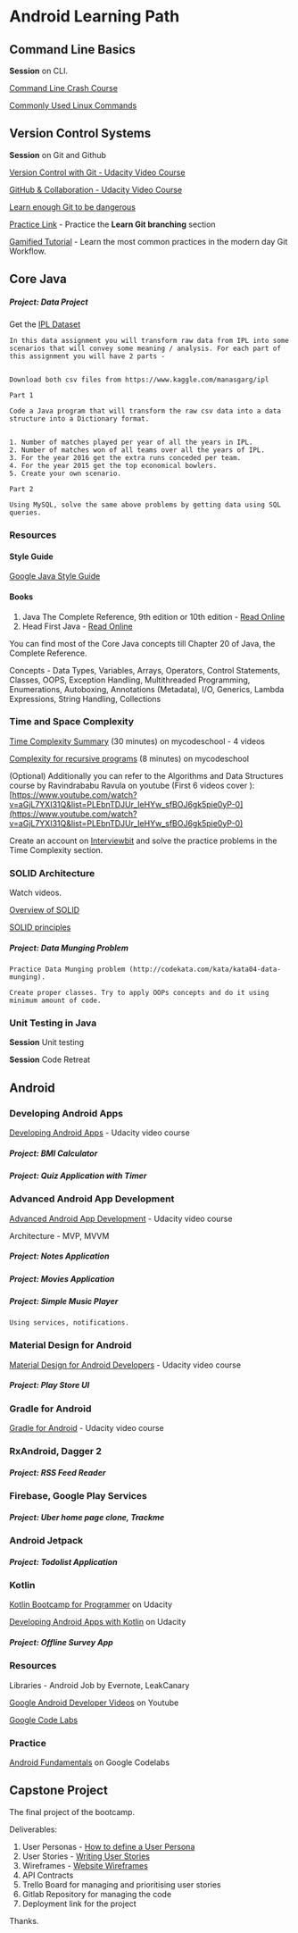# Android Learning Path

## Command Line Basics

**Session** on CLI.

[Command Line Crash Course](https://learnpythonthehardway.org/book/appendixa.html)

[Commonly Used Linux Commands](https://www.thegeekstuff.com/2010/11/50-linux-commands/)

## Version Control Systems

**Session** on Git and Github

[Version Control with Git - Udacity Video Course](https://in.udacity.com/course/version-control-with-git--ud123)

[GitHub & Collaboration - Udacity Video Course](https://classroom.udacity.com/courses/ud456)

[Learn enough Git to be dangerous](https://www.learnenough.com/git-tutorial)

[Practice Link](https://learngitbranching.js.org/) - Practice the **Learn Git branching** section

[Gamified Tutorial](https://www.katacoda.com/courses/git) - Learn the most common practices in the modern day Git Workflow.

## Core Java

##### Project: Data Project

Get the [IPL Dataset](https://www.kaggle.com/manasgarg/ipl)

	In this data assignment you will transform raw data from IPL into some scenarios that will convey some meaning / analysis. For each part of this assignment you will have 2 parts -


	Download both csv files from https://www.kaggle.com/manasgarg/ipl

	Part 1

	Code a Java program that will transform the raw csv data into a data structure into a Dictionary format.


	1. Number of matches played per year of all the years in IPL.
	2. Number of matches won of all teams over all the years of IPL.
	3. For the year 2016 get the extra runs conceded per team.
	4. For the year 2015 get the top economical bowlers.
	5. Create your own scenario.

	Part 2

	Using MySQL, solve the same above problems by getting data using SQL queries.

### Resources

#### Style Guide

[Google Java Style Guide](https://google.github.io/styleguide/javaguide.html)

#### Books

1. Java The Complete Reference, 9th edition or 10th edition - [Read Online](https://www.oreilly.com/library/view/java-the-complete/9780071808552/)
2. Head First Java - [Read Online](http://shop.oreilly.com/product/9780596009205.do)

You can find most of the Core Java concepts till Chapter 20 of Java, the Complete Reference.

Concepts - Data Types, Variables, Arrays, Operators, Control Statements, Classes, OOPS, Exception Handling, Multithreaded Programming, Enumerations, Autoboxing,  Annotations (Metadata), I/O, Generics, Lambda Expressions, String Handling, Collections


### Time and Space Complexity

[Time Complexity Summary](https://www.youtube.com/playlist?list=PL2_aWCzGMAwI9HK8YPVBjElbLbI3ufctn) (30 minutes) on mycodeschool - 4 videos

[Complexity for recursive programs](https://www.youtube.com/watch?v=ncpTxqK35PI) (8 minutes) on mycodeschool

(Optional) Additionally you can refer to the Algorithms and Data Structures course by Ravindrababu Ravula on youtube (First 6 videos cover ): [https://www.youtube.com/watch?v=aGjL7YXI31Q&list=PLEbnTDJUr_IeHYw_sfBOJ6gk5pie0yP-0](https://www.youtube.com/watch?v=aGjL7YXI31Q&list=PLEbnTDJUr_IeHYw_sfBOJ6gk5pie0yP-0)

Create an account on [Interviewbit](https://www.interviewbit.com) and solve the practice problems in the Time Complexity section.

### SOLID Architecture

Watch videos.

[Overview of SOLID](https://www.youtube.com/watch?v=TMuno5RZNeE)

[SOLID principles](https://www.youtube.com/playlist?list=PL6n9fhu94yhXjG1w2blMXUzyDrZ_eyOme)

##### Project: Data Munging Problem

	Practice Data Munging problem (http://codekata.com/kata/kata04-data-munging).

	Create proper classes. Try to apply OOPs concepts and do it using minimum amount of code.

### Unit Testing in Java

**Session** Unit testing

**Session** Code Retreat


## Android

### Developing Android Apps

[Developing Android Apps](https://in.udacity.com/course/new-android-fundamentals--ud851) - Udacity video course

##### Project: BMI Calculator

##### Project: Quiz Application with Timer

### Advanced Android App Development

[Advanced Android App Development](https://in.udacity.com/course/advanced-android-app-development--ud855) - Udacity video course

Architecture - MVP, MVVM

##### Project: Notes Application

##### Project: Movies Application

##### Project: Simple Music Player

	Using services, notifications.

### Material Design for Android

[Material Design for Android Developers](https://in.udacity.com/course/material-design-for-android-developers--ud862) - Udacity video course

##### Project: Play Store UI

### Gradle for Android

[Gradle for Android](https://in.udacity.com/course/gradle-for-android-and-java--ud867) - Udacity video course

### RxAndroid, Dagger 2

##### Project: RSS Feed Reader

### Firebase, Google Play Services

##### Project: Uber home page clone, Trackme

### Android Jetpack

##### Project: Todolist Application

### Kotlin

[Kotlin Bootcamp for Programmer](https://in.udacity.com/course/kotlin-bootcamp-for-programmers--ud9011) on Udacity

[Developing Android Apps with Kotlin](https://in.udacity.com/course/developing-android-apps-with-kotlin--ud9012) on Udacity

##### Project: Offline Survey App

### Resources

Libraries - Android Job by Evernote, LeakCanary

[Google Android Developer Videos](https://www.youtube.com/playlist?list=PLlyCyjh2pUe9wv-hU4my-Nen_SvXIzxGB) on Youtube

[Google Code Labs](https://codelabs.developers.google.com/?cat=Android)

### Practice

[Android Fundamentals](https://developer.android.com/courses/fundamentals-training/toc-v2) on Google Codelabs

## Capstone Project

The final project of the bootcamp.

Deliverables:

1. User Personas - [How to define a User Persona](https://careerfoundry.com/en/blog/ux-design/how-to-define-a-user-persona/)
2. User Stories - [Writing User Stories](https://www.mountaingoatsoftware.com/agile/user-stories)
3. Wireframes - [Website Wireframes](https://en.wikipedia.org/wiki/Website_wireframe)
4. API Contracts
5. Trello Board for managing and prioritising user stories
6. Gitlab Repository for managing the code
7. Deployment link for the project

Thanks.

